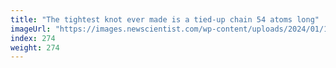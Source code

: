 ```yaml
---
title: "The tightest knot ever made is a tied-up chain 54 atoms long"
imageUrl: "https://images.newscientist.com/wp-content/uploads/2024/01/17124210/SEI_186444011.jpg?width=788"
index: 274
weight: 274
---
```

